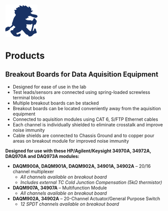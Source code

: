 <img title="labtroll logo" alt="labtroll logo" src="resources/troll_blue_640_640.png" width="20%"/>

# Products

## Breakout Boards for Data Aquisition Equipment

- Designed for ease of use in the lab
- Test leads/sensors are connected using spring-loaded screwless terminal blocks
- Multiple breakout boards can be stacked
- Breakout boards can be located conveniently away from the aquisition equipment
- Connected to aquisition modules using CAT 6, S/FTP Ethernet cables
- Each channel is individually shielded to eliminate crosstalk and improve noise immunity
- Cable shields are connected to Chassis Ground and to copper pour areas on breakout module for improved noise immunity

**Designed for use with these HP/Agilent/Keysight 34970A, 34972A, DAQ970A and DAQ973A modules:**
- **DAQM900A, DAQM901A, DAQM902A, 34901A, 34902A** – 20/16 channel multiplexer
  - *All channels available on breakout board*
  - *Includes external TC Cold Junction Compensation (5kΩ thermistor)*
- **DAQM907A, 34907A** – Multifunction Module
  - *All channels available on breakout board*
- **DAQM902A, 34902A** – 20-Channel Actuator/General Purpose Switch
  - *12 SPDT channels available on breakout board*

